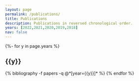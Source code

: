 ```yaml
---
layout: page
permalink: /publications/
title: Publications
description: Publications in reversed chronological order.
years: [2022,2021,2020,2019,2018]
nav: false
---
```

<!-- _pages/publications.md -->
<div class="publications">

{%- for y in page.years %}
  <h2 class="year">{{y}}</h2>
  {% bibliography -f papers -q @*[year={{y}}]* %}
{% endfor %}

</div>
